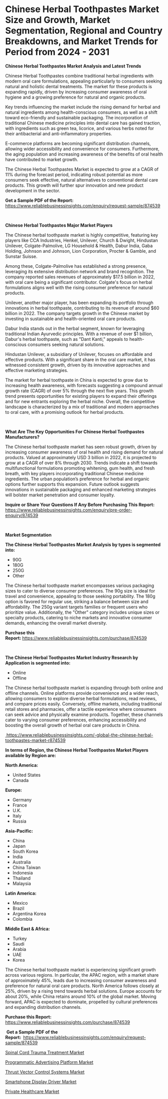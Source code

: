 <p><h1>Chinese Herbal Toothpastes Market Size and Growth, Market Segmentation, Regional and Country Breakdowns, and Market Trends for Period from 2024 -  2031</h1></p><p><strong>Chinese Herbal Toothpastes Market Analysis and Latest Trends</strong></p>
<p><p>Chinese Herbal Toothpastes combine traditional herbal ingredients with modern oral care formulations, appealing particularly to consumers seeking natural and holistic dental treatments. The market for these products is expanding rapidly, driven by increasing consumer awareness of oral hygiene and a growing preference for natural and organic products. </p><p>Key trends influencing the market include the rising demand for herbal and natural ingredients among health-conscious consumers, as well as a shift toward eco-friendly and sustainable packaging. The incorporation of traditional Chinese medicine principles into dental care has gained traction, with ingredients such as green tea, licorice, and various herbs noted for their antibacterial and anti-inflammatory properties. </p><p>E-commerce platforms are becoming significant distribution channels, allowing wider accessibility and convenience for consumers. Furthermore, the aging population and increasing awareness of the benefits of oral health have contributed to market growth. </p><p>The Chinese Herbal Toothpastes Market is expected to grow at a CAGR of 11% during the forecast period, indicating robust potential as more consumers seek effective, natural alternatives to conventional dental care products. This growth will further spur innovation and new product development in the sector.</p></p>
<p><strong>Get a Sample PDF of the Report:&nbsp;</strong> <a href="https://www.reliablebusinessinsights.com/enquiry/request-sample/874539">https://www.reliablebusinessinsights.com/enquiry/request-sample/874539</a></p>
<p>&nbsp;</p>
<p><strong>Chinese Herbal Toothpastes Major Market Players</strong></p>
<p><p>The Chinese herbal toothpaste market is highly competitive, featuring key players like CCA Industries, Henkel, Unilever, Church & Dwight, Hindustan Unilever, Colgate-Palmolive, LG Household & Health, Dabur India, Gaba Holding, Johnson and Johnson, Lion Corporation, Procter & Gamble, and Sunstar Suisse. </p><p>Among these, Colgate-Palmolive has established a strong presence, leveraging its extensive distribution network and brand recognition. The company reported sales revenues of approximately $17.5 billion in 2022, with oral care being a significant contributor. Colgate's focus on herbal formulations aligns well with the rising consumer preference for natural products.</p><p>Unilever, another major player, has been expanding its portfolio through innovations in herbal toothpaste, contributing to its revenue of around $60 billion in 2022. The company targets growth in the Chinese market by investing in sustainable and health-oriented oral care products.</p><p>Dabur India stands out in the herbal segment, known for leveraging traditional Indian Ayurvedic principles. With a revenue of over $1 billion, Dabur's herbal toothpaste, such as "Dant Kanti," appeals to health-conscious consumers seeking natural solutions.</p><p>Hindustan Unilever, a subsidiary of Unilever, focuses on affordable and effective products. With a significant share in the oral care market, it has witnessed consistent growth, driven by its innovative approaches and effective marketing strategies.</p><p>The market for herbal toothpaste in China is expected to grow due to increasing health awareness, with forecasts suggesting a compound annual growth rate (CAGR) of over 5% through the next five years. This growth trend presents opportunities for existing players to expand their offerings and for new entrants exploring the herbal niche. Overall, the competitive landscape is characterized by a mix of traditional and modern approaches to oral care, with a promising outlook for herbal products.</p></p>
<p>&nbsp;</p>
<p><strong>What Are The Key Opportunities For Chinese Herbal Toothpastes Manufacturers?</strong></p>
<p><p>The Chinese herbal toothpaste market has seen robust growth, driven by increasing consumer awareness of oral health and rising demand for natural products. Valued at approximately USD 3 billion in 2022, it is projected to grow at a CAGR of over 8% through 2030. Trends indicate a shift towards multifunctional formulations promoting whitening, gum health, and fresh breath, with key players incorporating traditional Chinese medicine ingredients. The urban population’s preference for herbal and organic options further supports this expansion. Future outlook suggests innovations in sustainable packaging and enhanced marketing strategies will bolster market penetration and consumer loyalty.</p></p>
<p><strong>Inquire or Share Your Questions If Any Before Purchasing This Report:</strong> <a href="https://www.reliablebusinessinsights.com/enquiry/pre-order-enquiry/874539">https://www.reliablebusinessinsights.com/enquiry/pre-order-enquiry/874539</a></p>
<p>&nbsp;</p>
<p><strong>Market Segmentation</strong></p>
<p><strong>The Chinese Herbal Toothpastes Market Analysis by types is segmented into:</strong></p>
<p><ul><li>90G</li><li>180G</li><li>250G</li><li>Other</li></ul></p>
<p><p>The Chinese herbal toothpaste market encompasses various packaging sizes to cater to diverse consumer preferences. The 90g size is ideal for travel and convenience, appealing to those seeking portability. The 180g option is favored for regular use, striking a balance between size and affordability. The 250g variant targets families or frequent users who prioritize value. Additionally, the "Other" category includes unique sizes or specialty products, catering to niche markets and innovative consumer demands, enhancing the overall market diversity.</p></p>
<p><strong>Purchase this Report:&nbsp;</strong><a href="https://www.reliablebusinessinsights.com/purchase/874539">https://www.reliablebusinessinsights.com/purchase/874539</a></p>
<p>&nbsp;</p>
<p><strong>The Chinese Herbal Toothpastes Market Industry Research by Application is segmented into:</strong></p>
<p><ul><li>Online</li><li>Offline</li></ul></p>
<p><p>The Chinese herbal toothpaste market is expanding through both online and offline channels. Online platforms provide convenience and a wider reach, allowing consumers to explore diverse herbal formulations, read reviews, and compare prices easily. Conversely, offline markets, including traditional retail stores and pharmacies, offer a tactile experience where consumers can seek advice and physically examine products. Together, these channels cater to varying consumer preferences, enhancing accessibility and boosting the overall growth of herbal oral care products in China.</p></p>
<p><a href="https://www.reliablebusinessinsights.com/-global-the-chinese-herbal-toothpastes-market-r874539">&nbsp;https://www.reliablebusinessinsights.com/-global-the-chinese-herbal-toothpastes-market-r874539</a></p>
<p><strong>In terms of Region, the Chinese Herbal Toothpastes Market Players available by Region are:</strong></p>
<p>
    <p> <strong> North America: </strong>
        <ul>
            <li>United States</li>
            <li>Canada</li>
        </ul>
        </p> 
    <p> <strong> Europe: </strong>
        <ul>
            <li>Germany</li>
            <li>France</li>
            <li>U.K.</li>
            <li>Italy</li>
            <li>Russia</li>
        </ul>
        </p> 
    <p> <strong> Asia-Pacific: </strong>
        <ul>
            <li>China</li>
            <li>Japan</li>
            <li>South Korea</li>
            <li>India</li>
            <li>Australia</li>
            <li>China Taiwan</li>
            <li>Indonesia</li>
            <li>Thailand</li>
            <li>Malaysia</li>
        </ul>
        </p> 
    <p> <strong> Latin America: </strong>
        <ul>
            <li>Mexico</li>
            <li>Brazil</li>
            <li>Argentina Korea</li>
            <li>Colombia</li>
        </ul>
        </p> 
    <p> <strong> Middle East & Africa: </strong>
        <ul>
            <li>Turkey</li>
            <li>Saudi</li>
            <li>Arabia</li>
            <li>UAE</li>
            <li>Korea</li>
        </ul>
    </p>
    </p>
<p><p>The Chinese herbal toothpaste market is experiencing significant growth across various regions. In particular, the APAC region, with a market share of approximately 45%, leads due to increasing consumer awareness and preference for natural oral care products. North America follows closely at 25%, driven by a rising trend towards herbal solutions. Europe accounts for about 20%, while China retains around 10% of the global market. Moving forward, APAC is expected to dominate, propelled by cultural preferences and expanding distribution channels.</p></p>
<p><strong>Purchase this Report: </strong><a href="https://www.reliablebusinessinsights.com/purchase/874539">https://www.reliablebusinessinsights.com/purchase/874539</a></p>
<p>&nbsp;<strong>Get a Sample PDF of the Report:&nbsp;&nbsp;</strong><a href="https://www.reliablebusinessinsights.com/enquiry/request-sample/874539">https://www.reliablebusinessinsights.com/enquiry/request-sample/874539</a></p>
<p><strong></strong></p>
<p><p><a href="https://www.linkedin.com/pulse/spinal-cord-trauma-treatment-industry-insights-report-analyzing-nprne?trackingId=ckuaNW9QS8S1dVws%2B08cQA%3D%3D">Spinal Cord Trauma Treatment Market</a></p><p><a href="https://www.linkedin.com/pulse/programmatic-advertising-platform-market-size-share-competitive-ed86e?trackingId=9T42uJJoQwCZvKyyOkBkYg%3D%3D">Programmatic Advertising Platform Market</a></p><p><a href="https://www.linkedin.com/pulse/thrust-vector-control-systems-market-trends-detailed-d7sue?trackingId=ffYcyG0vR4ycg3afoIC5AA%3D%3D">Thrust Vector Control Systems Market</a></p><p><a href="https://www.linkedin.com/pulse/unlocking-growth-potential-market-strategic-analysis-6mm7e?trackingId=iMB0tScLSmyrYXJDtmXwog%3D%3D">Smartphone Display Driver Market</a></p><p><a href="https://www.linkedin.com/pulse/private-healthcare-market-industry-trends-forecast-period-from-u3c1e?trackingId=0acv7EO4RcyFpWJydfNQ4g%3D%3D">Private Healthcare Market</a></p></p>